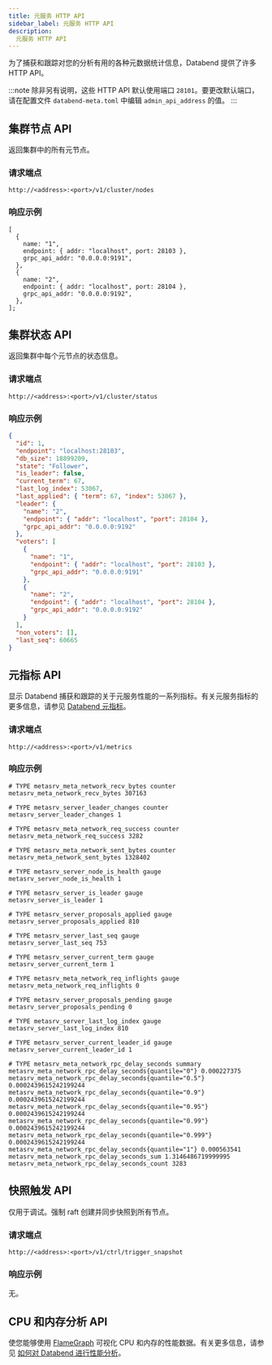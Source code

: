 ```yaml
---
title: 元服务 HTTP API
sidebar_label: 元服务 HTTP API
description: 
  元服务 HTTP API
---
```


为了捕获和跟踪对您的分析有用的各种元数据统计信息，Databend 提供了许多 HTTP API。

:::note
除非另有说明，这些 HTTP API 默认使用端口 `28101`。要更改默认端口，请在配置文件 `databend-meta.toml` 中编辑 `admin_api_address` 的值。
:::

## 集群节点 API

返回集群中的所有元节点。

### 请求端点

`http://<address>:<port>/v1/cluster/nodes`

### 响应示例

```
[
  {
    name: "1",
    endpoint: { addr: "localhost", port: 28103 },
    grpc_api_addr: "0.0.0.0:9191",
  },
  {
    name: "2",
    endpoint: { addr: "localhost", port: 28104 },
    grpc_api_addr: "0.0.0.0:9192",
  },
];
```

## 集群状态 API

返回集群中每个元节点的状态信息。

### 请求端点

`http://<address>:<port>/v1/cluster/status`

### 响应示例

```json
{
  "id": 1,
  "endpoint": "localhost:28103",
  "db_size": 18899209,
  "state": "Follower",
  "is_leader": false,
  "current_term": 67,
  "last_log_index": 53067,
  "last_applied": { "term": 67, "index": 53067 },
  "leader": {
    "name": "2",
    "endpoint": { "addr": "localhost", "port": 28104 },
    "grpc_api_addr": "0.0.0.0:9192"
  },
  "voters": [
    {
      "name": "1",
      "endpoint": { "addr": "localhost", "port": 28103 },
      "grpc_api_addr": "0.0.0.0:9191"
    },
    {
      "name": "2",
      "endpoint": { "addr": "localhost", "port": 28104 },
      "grpc_api_addr": "0.0.0.0:9192"
    }
  ],
  "non_voters": [],
  "last_seq": 60665
}
```

## 元指标 API

显示 Databend 捕获和跟踪的关于元服务性能的一系列指标。有关元服务指标的更多信息，请参见 [Databend 元指标](../../70-monitor/10-metasrv-metrics.md)。

### 请求端点

`http://<address>:<port>/v1/metrics`

### 响应示例

```
# TYPE metasrv_meta_network_recv_bytes counter
metasrv_meta_network_recv_bytes 307163

# TYPE metasrv_server_leader_changes counter
metasrv_server_leader_changes 1

# TYPE metasrv_meta_network_req_success counter
metasrv_meta_network_req_success 3282

# TYPE metasrv_meta_network_sent_bytes counter
metasrv_meta_network_sent_bytes 1328402

# TYPE metasrv_server_node_is_health gauge
metasrv_server_node_is_health 1

# TYPE metasrv_server_is_leader gauge
metasrv_server_is_leader 1

# TYPE metasrv_server_proposals_applied gauge
metasrv_server_proposals_applied 810

# TYPE metasrv_server_last_seq gauge
metasrv_server_last_seq 753

# TYPE metasrv_server_current_term gauge
metasrv_server_current_term 1

# TYPE metasrv_meta_network_req_inflights gauge
metasrv_meta_network_req_inflights 0

# TYPE metasrv_server_proposals_pending gauge
metasrv_server_proposals_pending 0

# TYPE metasrv_server_last_log_index gauge
metasrv_server_last_log_index 810

# TYPE metasrv_server_current_leader_id gauge
metasrv_server_current_leader_id 1

# TYPE metasrv_meta_network_rpc_delay_seconds summary
metasrv_meta_network_rpc_delay_seconds{quantile="0"} 0.000227375
metasrv_meta_network_rpc_delay_seconds{quantile="0.5"} 0.0002439615242199244
metasrv_meta_network_rpc_delay_seconds{quantile="0.9"} 0.0002439615242199244
metasrv_meta_network_rpc_delay_seconds{quantile="0.95"} 0.0002439615242199244
metasrv_meta_network_rpc_delay_seconds{quantile="0.99"} 0.0002439615242199244
metasrv_meta_network_rpc_delay_seconds{quantile="0.999"} 0.0002439615242199244
metasrv_meta_network_rpc_delay_seconds{quantile="1"} 0.000563541
metasrv_meta_network_rpc_delay_seconds_sum 1.3146486719999995
metasrv_meta_network_rpc_delay_seconds_count 3283
```

## 快照触发 API

仅用于调试。强制 raft 创建并同步快照到所有节点。

### 请求端点

`http://<address>:<port>/v1/ctrl/trigger_snapshot`

### 响应示例

无。

## CPU 和内存分析 API

使您能够使用 [FlameGraph](https://github.com/brendangregg/FlameGraph) 可视化 CPU 和内存的性能数据。有关更多信息，请参见 [如何对 Databend 进行性能分析](../../00-overview/02-community/04-contributor/07-how-to-profiling.md)。